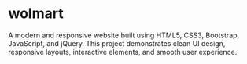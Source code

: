 # wolmart
A modern and responsive website built using HTML5, CSS3, Bootstrap, JavaScript, and jQuery. This project demonstrates clean UI design, responsive layouts, interactive elements, and smooth user experience.
